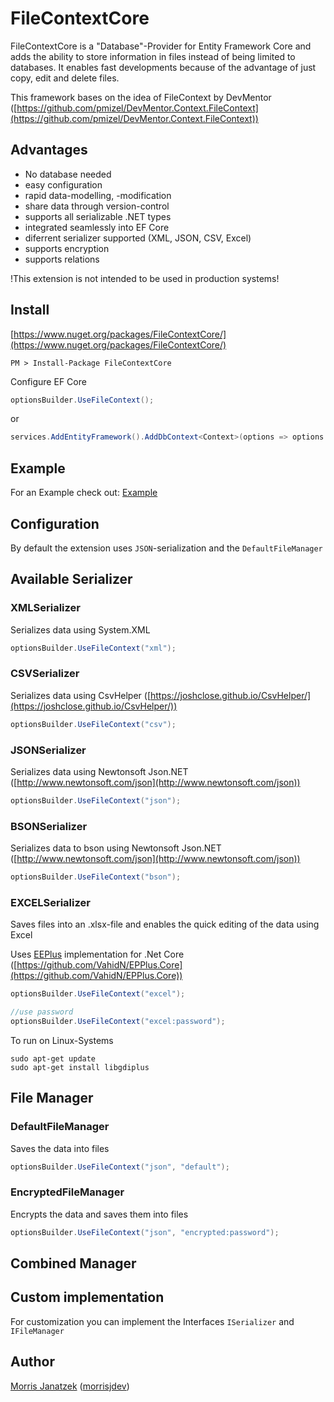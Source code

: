 # FileContextCore

FileContextCore is a "Database"-Provider for Entity Framework Core and adds the ability to store information in files instead of being limited to databases. It enables fast developments because of the advantage of just copy, edit and delete files.

This framework bases on the idea of FileContext by DevMentor ([https://github.com/pmizel/DevMentor.Context.FileContext](https://github.com/pmizel/DevMentor.Context.FileContext))

## Advantages

- No database needed
- easy configuration
- rapid data-modelling, -modification
- share data through version-control
- supports all serializable .NET types
- integrated seamlessly into EF Core
- diferrent serializer supported (XML, JSON, CSV, Excel)
- supports encryption
- supports relations

!This extension is not intended to be used in production systems!

## Install

[https://www.nuget.org/packages/FileContextCore/](https://www.nuget.org/packages/FileContextCore/)

```
PM > Install-Package FileContextCore
```

Configure EF Core

```cs
optionsBuilder.UseFileContext();
```

or

```cs
services.AddEntityFramework().AddDbContext<Context>(options => options.UseFileContext());
```

## Example

For an Example check out: [Example](https://github.com/morrisjdev/FileContextCore/tree/master/src/Example)

## Configuration

By default the extension uses `JSON`-serialization and the `DefaultFileManager`

## Available Serializer

### XMLSerializer

Serializes data using System.XML

```cs
optionsBuilder.UseFileContext("xml");
```

### CSVSerializer

Serializes data using CsvHelper ([https://joshclose.github.io/CsvHelper/](https://joshclose.github.io/CsvHelper/))

```cs
optionsBuilder.UseFileContext("csv");
```

### JSONSerializer

Serializes data using Newtonsoft Json.NET ([http://www.newtonsoft.com/json](http://www.newtonsoft.com/json))

```cs
optionsBuilder.UseFileContext("json");
```

### BSONSerializer

Serializes data to bson using Newtonsoft Json.NET ([http://www.newtonsoft.com/json](http://www.newtonsoft.com/json))

```cs
optionsBuilder.UseFileContext("bson");
```

### EXCELSerializer

Saves files into an .xlsx-file and enables the quick editing of the data using Excel

Uses [EEPlus](http://epplus.codeplex.com/documentation) implementation for .Net Core ([https://github.com/VahidN/EPPlus.Core](https://github.com/VahidN/EPPlus.Core))

```cs
optionsBuilder.UseFileContext("excel");

//use password
optionsBuilder.UseFileContext("excel:password");
```

To run on Linux-Systems

```
sudo apt-get update
sudo apt-get install libgdiplus
```

## File Manager

### DefaultFileManager

Saves the data into files

```cs
optionsBuilder.UseFileContext("json", "default");
```

### EncryptedFileManager

Encrypts the data and saves them into files

```cs
optionsBuilder.UseFileContext("json", "encrypted:password");
```

## Combined Manager

## Custom implementation

For customization you can implement the Interfaces `ISerializer` and `IFileManager`

## Author

[Morris Janatzek](http://morrisj.net) ([morrisjdev](https://github.com/morrisjdev))

